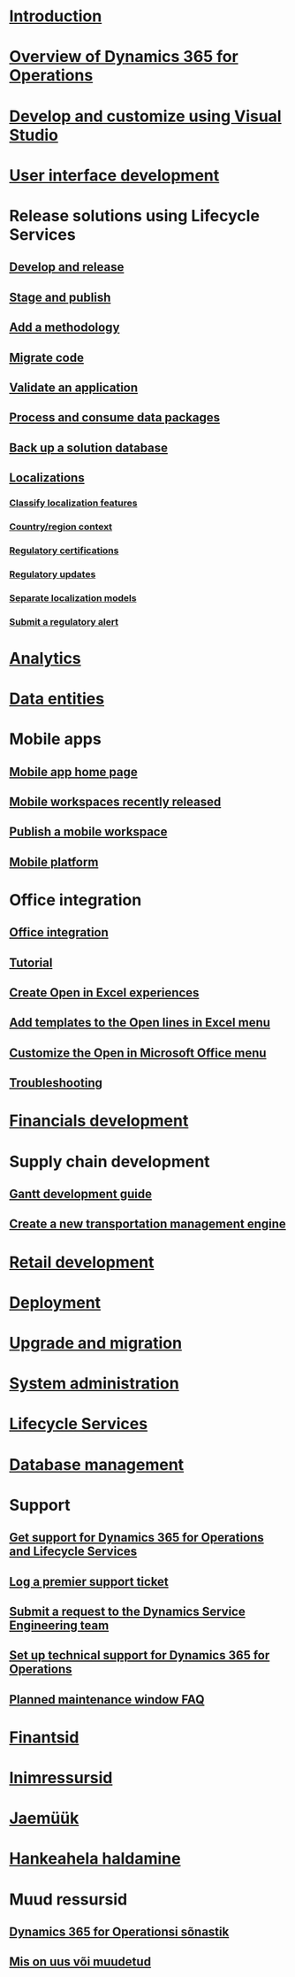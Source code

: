 # <bpt id="p1">[</bpt>Introduction<ept id="p1">](index.md)</ept>

# <bpt id="p1">[</bpt>Overview of Dynamics 365 for Operations<ept id="p1">](get-started/TOC.md)</ept>

# <bpt id="p1">[</bpt>Develop and customize using Visual Studio<ept id="p1">](dev-tools/TOC.md)</ept>

# <bpt id="p1">[</bpt>User interface development<ept id="p1">](user-interface/TOC.md)</ept>

# Release solutions using Lifecycle Services
## <bpt id="p1">[</bpt>Develop and release<ept id="p1">](lcs-solutions/lcs-solutions-app-source.md)</ept>
## <bpt id="p1">[</bpt>Stage and publish<ept id="p1">](lcs-solutions/marketing-content-lcs-solutions.md)</ept>
## <bpt id="p1">[</bpt>Add a methodology<ept id="p1">](lcs-solutions/methodologies-lcs-solutions.md)</ept>
## <bpt id="p1">[</bpt>Migrate code<ept id="p1">](lcs-solutions/code-migration-lcs-solutions.md)</ept>
## <bpt id="p1">[</bpt>Validate an application<ept id="p1">](lcs-solutions/app-validation-lcs-solutions.md)</ept>
## <bpt id="p1">[</bpt>Process and consume data packages<ept id="p1">](lcs-solutions/process-data-packages-lcs-solutions.md)</ept>
## <bpt id="p1">[</bpt>Back up a solution database<ept id="p1">](lcs-solutions/database-backup-lcs-solutions.md)</ept>

## <bpt id="p1">[</bpt>Localizations<ept id="p1">](lcs-solutions/country-region.md)</ept>
### <bpt id="p1">[</bpt>Classify localization features<ept id="p1">](lcs-solutions/classify-localization-features.md)</ept>
### <bpt id="p1">[</bpt>Country/region context<ept id="p1">](lcs-solutions/apply-country-context.md)</ept>
### <bpt id="p1">[</bpt>Regulatory certifications<ept id="p1">](lcs-solutions/regulatory-certifications.md)</ept>
### <bpt id="p1">[</bpt>Regulatory updates<ept id="p1">](lcs-solutions/regulatory-watch-communication.md)</ept>
### <bpt id="p1">[</bpt>Separate localization models<ept id="p1">](lcs-solutions/separate-localization-models.md)</ept>
### <bpt id="p1">[</bpt>Submit a regulatory alert<ept id="p1">](lcs-solutions/submit-localization-alerts.md)</ept>


# <bpt id="p1">[</bpt>Analytics<ept id="p1">](analytics/TOC.md)</ept>

# <bpt id="p1">[</bpt>Data entities<ept id="p1">](data-entities/TOC.md)</ept>

# Mobile apps
## <bpt id="p1">[</bpt>Mobile app home page<ept id="p1">](mobile-apps/Mobile-app-home-page.md)</ept>
## <bpt id="p1">[</bpt>Mobile workspaces recently released<ept id="p1">](mobile-apps/mobile-workspaces-released.md)</ept>
## <bpt id="p1">[</bpt>Publish a mobile workspace<ept id="p1">](mobile-apps/publish-mobile-workspace.md)</ept>
## <bpt id="p1">[</bpt>Mobile platform<ept id="p1">](mobile-apps/mobile-platform.md)</ept>

# Office integration
## <bpt id="p1">[</bpt>Office integration<ept id="p1">](office-integration/office-integration.md)</ept>
## <bpt id="p1">[</bpt>Tutorial<ept id="p1">](office-integration/office-integration-tutorial.md)</ept>
## <bpt id="p1">[</bpt>Create Open in Excel experiences<ept id="p1">](office-integration/office-integration-edit-excel.md)</ept>
## <bpt id="p1">[</bpt>Add templates to the Open lines in Excel menu<ept id="p1">](user-interface/add-templates-open-lines-excel-menu.md)</ept>
## <bpt id="p1">[</bpt>Customize the Open in Microsoft Office menu<ept id="p1">](office-integration/customize-open-office-menu.md)</ept>
## <bpt id="p1">[</bpt>Troubleshooting<ept id="p1">](office-integration/office-integration-troubleshooting.md)</ept>

# <bpt id="p1">[</bpt>Financials development<ept id="p1">](financial/TOC.md)</ept>

# Supply chain development
## <bpt id="p1">[</bpt>Gantt development guide<ept id="p1">](user-interface/gantt-development-guide.md)</ept>
## <bpt id="p1">[</bpt>Create a new transportation management engine<ept id="p1">](/dynamics365/operations/supply-chain/transportation/create-new-transportation-management-engine?toc=/dynamics365/operations/dev-itpro/toc.json)</ept>

# <bpt id="p1">[</bpt>Retail development<ept id="p1">](/dynamics365/operations/retail/dev-itpro/dev-retail-home-page)</ept>

# <bpt id="p1">[</bpt>Deployment<ept id="p1">](deployment/TOC.md)</ept>

# <bpt id="p1">[</bpt>Upgrade and migration<ept id="p1">](migration-upgrade/TOC.md)</ept>

# <bpt id="p1">[</bpt>System administration<ept id="p1">](sysadmin/TOC.md)</ept>

# <bpt id="p1">[</bpt>Lifecycle Services<ept id="p1">](lifecycle-services/TOC.md)</ept>

# <bpt id="p1">[</bpt>Database management<ept id="p1">](database/TOC.md)</ept>

# Support
## <bpt id="p1">[</bpt>Get support for Dynamics 365 for Operations and Lifecycle Services<ept id="p1">](lifecycle-services/lcs-support.md)</ept>
## <bpt id="p1">[</bpt>Log a premier support ticket<ept id="p1">](lifecycle-services/premier-support.md)</ept>
## <bpt id="p1">[</bpt>Submit a request to the Dynamics Service Engineering team<ept id="p1">](lifecycle-services/submit-request-dynamics-service-engineering-team.md)</ept>
## <bpt id="p1">[</bpt>Set up technical support for Dynamics 365 for Operations<ept id="p1">](lifecycle-services/support-experience.md)</ept> 
## <bpt id="p1">[</bpt>Planned maintenance window FAQ<ept id="p1">](lifecycle-services/planned-maintenance-window-faq.md)</ept> 

# [Finantsid](/dynamics365/operations/financials/index)

# [Inimressursid](/dynamics365/operations/human-resources/index)

# [Jaemüük](/dynamics365/operations/retail/index)

# [Hankeahela haldamine](/dynamics365/operations/supply-chain/index)

# Muud ressursid
## [Dynamics 365 for Operationsi sõnastik](/dynamics365/operations/get-started/glossary?toc=/dynamics365/operations/dev-itpro/toc.json)
## [Mis on uus või muudetud](get-started/whats-new-changed.md)

